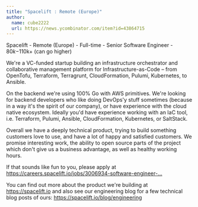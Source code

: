 ```yaml
---
title: "Spacelift : Remote (Europe)"
author:
  name: cube2222
  url: https://news.ycombinator.com/item?id=43864715
---
```

Spacelift - Remote (Europe) - Full-time - Senior Software Engineer - $80k-$110k+ (can go higher)

We&#x27;re a VC-funded startup building an infrastructure orchestrator and collaborative management platform for Infrastructure-as-Code – from OpenTofu, Terraform, Terragrunt, CloudFormation, Pulumi, Kubernetes, to Ansible.

On the backend we&#x27;re using 100% Go with AWS primitives. We&#x27;re looking for backend developers who like doing DevOps&#x27;y stuff sometimes (because in a way it&#x27;s the spirit of our company), or have experience with the cloud native ecosystem. Ideally you&#x27;d have experience working with an IaC tool, i.e. Terraform, Pulumi, Ansible, CloudFormation, Kubernetes, or SaltStack.

Overall we have a deeply technical product, trying to build something customers love to use, and have a lot of happy and satisfied customers. We promise interesting work, the ability to open source parts of the project which don&#x27;t give us a business advantage, as well as healthy working hours.

If that sounds like fun to you, please apply at <a href="https:&#x2F;&#x2F;careers.spacelift.io&#x2F;jobs&#x2F;3006934-software-engineer-remote-europe-mid-and-senior" rel="nofollow">https:&#x2F;&#x2F;careers.spacelift.io&#x2F;jobs&#x2F;3006934-software-engineer-...</a>

You can find out more about the product we&#x27;re building at <a href="https:&#x2F;&#x2F;spacelift.io" rel="nofollow">https:&#x2F;&#x2F;spacelift.io</a> and also see our engineering blog for a few technical blog posts of ours: <a href="https:&#x2F;&#x2F;spacelift.io&#x2F;blog&#x2F;engineering" rel="nofollow">https:&#x2F;&#x2F;spacelift.io&#x2F;blog&#x2F;engineering</a>
<JobApplication />
